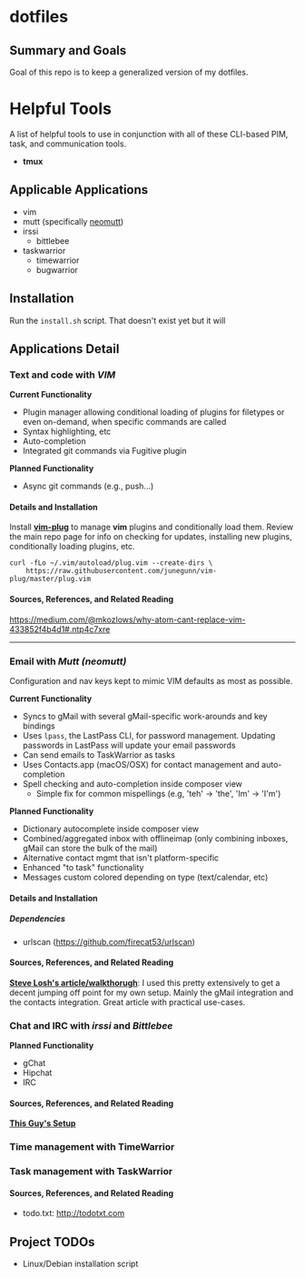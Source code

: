 # dotfiles

## Summary and Goals
Goal of this repo is to keep a generalized version of my dotfiles.


# Helpful Tools
A list of helpful tools to use in conjunction with all of these CLI-based PIM, task, and communication tools.
- **tmux**


## Applicable Applications
- vim
- mutt (specifically [neomutt](https://www.neomutt.org))
- irssi
  - bittlebee
- taskwarrior
  - timewarrior
  - bugwarrior


## Installation

Run the `install.sh` script. That doesn't exist yet but it will


## Applications Detail

### Text and code with _VIM_

**Current Functionality**
- Plugin manager allowing conditional loading of plugins for filetypes or even
  on-demand, when specific commands are called
- Syntax highlighting, etc
- Auto-completion
- Integrated git commands via Fugitive plugin

**Planned Functionality**
- Async git commands (e.g., push...)

#### Details and Installation
Install [__vim-plug__](https://github.com/junegunn/vim-plug) to manage
__vim__ plugins and conditionally load them. Review the main repo page for
info on checking for updates, installing new plugins, conditionally loading plugins, etc.

```
curl -fLo ~/.vim/autoload/plug.vim --create-dirs \
    https://raw.githubusercontent.com/junegunn/vim-plug/master/plug.vim
```


#### Sources, References, and Related Reading
https://medium.com/@mkozlows/why-atom-cant-replace-vim-433852f4b4d1#.ntp4c7xre

---

### Email with _Mutt (neomutt)_

Configuration and nav keys kept to mimic VIM defaults as most as possible.

**Current Functionality**
- Syncs to gMail with several gMail-specific work-arounds and key bindings
- Uses `lpass`, the LastPass CLI, for password management. Updating passwords
  in LastPass will update your email passwords
- Can send emails to TaskWarrior as tasks
- Uses Contacts.app (macOS/OSX) for contact management and auto-completion
- Spell checking and auto-completion inside composer view
  - Simple fix for common mispellings (e.g, 'teh' -> 'the', 'Im' -> 'I'm')

**Planned Functionality**
- Dictionary autocomplete inside composer view
- Combined/aggregated inbox with offlineimap (only combining inboxes, gMail can store the bulk of the mail)
- Alternative contact mgmt that isn't platform-specific
- Enhanced "to task" functionality
- Messages custom colored depending on type (text/calendar, etc)

#### Details and Installation
##### Dependencies
- urlscan (https://github.com/firecat53/urlscan)

#### Sources, References, and Related Reading
**[Steve Losh's article/walkthorugh](http://stevelosh.com/blog/2012/10/the-homely-mutt/#how-i-use-email)**:
I used this pretty extensively to get a decent jumping off point for my own setup. Mainly the gMail
integration and the contacts integration. Great article with practical use-cases.


### Chat and IRC with _irssi_ and _Bittlebee_

**Planned Functionality**
- gChat
- Hipchat
- IRC

#### Sources, References, and Related Reading
**[This Guy's Setup](http://www.antonfagerberg.com/blog/my-perfect-irssi-setup/)**


### Time management with **TimeWarrior**


### Task management with **TaskWarrior**

#### Sources, References, and Related Reading
- todo.txt: http://todotxt.com


## Project TODOs
- Linux/Debian installation script

